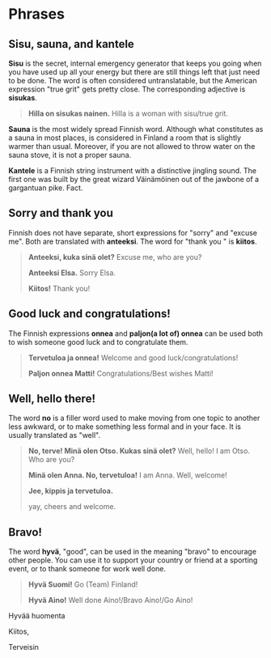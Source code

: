# Phrases

## **Sisu, sauna, and kantele**

**Sisu** is the secret, internal emergency generator that keeps you going when you have used up all your energy but there are still things left that just need to be done. The word is often considered untranslatable, but the American expression "true grit" gets pretty close. The corresponding adjective is **sisukas**.

> **Hilla on sisukas nainen.** Hilla is a woman with sisu/true grit.

**Sauna** is the most widely spread Finnish word. Although what constitutes as a sauna in most places, is considered in Finland a room that is slightly warmer than usual. Moreover, if you are not allowed to throw water on the sauna stove, it is not a proper sauna.

**Kantele** is a Finnish string instrument with a distinctive jingling sound. The first one was built by the great wizard Väinämöinen out of the jawbone of a gargantuan pike. Fact.

## **Sorry and thank you**

Finnish does not have separate, short expressions for "sorry" and "excuse me". Both are translated with **anteeksi**. The word for "thank you " is **kiitos**.

> **Anteeksi, kuka sinä olet?** Excuse me, who are you?
>
> **Anteeksi Elsa.** Sorry Elsa.
>
> **Kiitos!** Thank you!

## **Good luck and congratulations!**

The Finnish expressions **onnea** and **paljon\(a lot of\) onnea** can be used both to wish someone good luck and to congratulate them.

> **Tervetuloa ja onnea!** Welcome and good luck/congratulations!
>
> **Paljon onnea Matti!** Congratulations/Best wishes Matti!

## **Well, hello there!**

The word **no** is a filler word used to make moving from one topic to another less awkward, or to make something less formal and in your face. It is usually translated as "well".

> **No, terve! Minä olen Otso. Kukas sinä olet?** Well, hello! I am Otso. Who are you?
>
> **Minä olen Anna. No, tervetuloa!** I am Anna. Well, welcome!
>
> **Jee, kippis ja tervetuloa.**
>
> yay, cheers and welcome.

## **Bravo!**

The word **hyvä**, "good", can be used in the meaning "bravo" to encourage other people. You can use it to support your country or friend at a sporting event, or to thank someone for work well done.

> **Hyvä Suomi!** Go \(Team\) Finland!
>
> **Hyvä Aino!** Well done Aino!/Bravo Aino!/Go Aino!

Hyvää huomenta

Kiitos,

Terveisin
